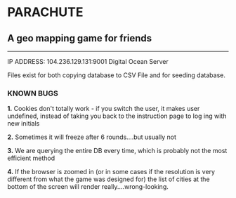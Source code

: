 # PARACHUTE
## A geo mapping game for friends
___
IP ADDRESS:
104.236.129.131:9001
Digital Ocean Server

Files exist for both copying database to CSV File and for seeding database.

### KNOWN BUGS

__1.__ Cookies don't totally work - if you switch the user, it makes user undefined, instead of taking you back to the instruction page to log ing with new initials


__2.__ Sometimes it will freeze after 6 rounds....but usually not


__3.__ We are querying the entire DB every time, which is probably not the most efficient method

__4.__ If the browser is zoomed in (or in some cases if the resolution is very different from what the game was designed for) the list of cities at the bottom of the screen will render really....wrong-looking.
